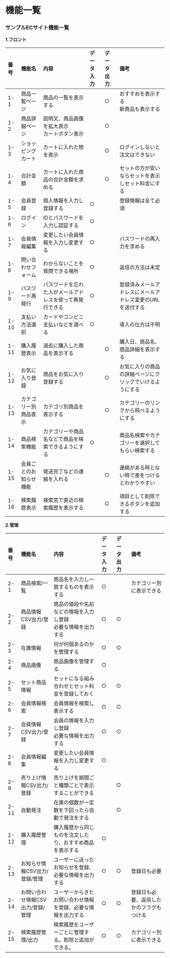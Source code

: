 # 機能一覧
### サンプルECサイト機能一覧
**1.フロント**

|番号|機能名|内容|データ入力|データ出力|備考|
|:---|:---|:---|:---|:---|:---|
|1-1|商品一覧ページ|商品の一覧を表示する||○|おすすめを表示する<br>新商品も表示する|
|1-2|商品詳細ページ|説明文、商品画像を拡大表示<br>カートボタン表示||○||
|1-3|ショッピングカート|カートに入れた物を表示||○|ログインしないと注文はできない|
|1-4|合計金額|カートに入れた商品の合計金額を求める||○|セットの方が安いならセットを表示しセット料金にする|
|1-5|会員登録|個人情報を入力し登録する|○||登録情報は全て必須|
|1-6|ログイン|IDとパスワードを入力し認証する|○|||
|1-7|会員情報編集|変更したい会員情報を入力し変更する|○||パスワードの再入力を求める|
|1-8|問い合わせフォーム|わからないことを質問できる場所|○||返信の方法は未定|
|1-9|パスワード再発行|パスワードを忘れた人がメールアドレスを使って再発行できる|○||登録済みメールアドレスにメールアドレス変更のURLを送付する|
|1-10|支払い方法選択|カードやコンビニ支払いなどを選べる|○||導入の仕方は不明|
|1-11|購入履歴表示|過去に購入した商品を表示する||○|購入日、商品名、商品詳細を表示する|
|1-12|お気に入り登録|商品をお気に入り登録する||○|お気に入りの商品の詳細ページにクリックでいけるようにする|
|1-13|カテゴリー別商品表示|カテゴリ別商品を表示する||○|カテゴリーのリンクから飛べるようにする|
|1-14|商品検索機能|カテゴリーや商品名などで商品を検索できるようにする|○||商品名検索やカテゴリーを選択してもらい検索する|
|1-15|会員ごとのお知らせ機能|発送完了などの連絡を入れる||○|連絡がある時とない時で差をつけるとわかりやすい|
|1-16|検索履歴表示|検索窓で直近の検索履歴を表示する||○|項目として削除できるボタンを追加する|



**2.管理**

|番号|機能名|内容|データ入力|データ出力|備考|
|:---|:---|:---|:---|:---|:---|
|2-1|商品検索/一覧|商品名を入力し一致するものを表示する|○||カテゴリー別に表示できる|
|2-2|商品情報CSV出力/登録|商品の値段や名前などの情報を入力し登録<br>必要な情報を出力する|○|○||
|2-3|在庫情報|何が何個あるのかを管理する|○|○||
|2-4|商品画像|商品画像を管理する|○|||
|2-5|セット商品情報|セットになる組み合わせとセット料金を登録しておく|○|○||
|2-6|会員情報検索|会員情報を検索し表示する|○|○||
|2-7|会員情報CSV出力/登録|会員の情報を入力し登録<br>必要な情報を出力する|○|○||
|2-8|会員情報編集|変更したい会員情報を入力し変更する|○|||
|2-9|売り上げ情報CSV出力/登録|売り上げを期間ごと種類ごとで表示することができる||○||
|2-11|自動発注|在庫の個数が一定数を下回ったら自動で発注をする||○||
|2-12|購入履歴管理|購入履歴から同じものを注文したり、おすすめ商品を表示する|○|||
|2-13|お知らせ情報CSV出力/登録/管理|ユーザーに送ったお知らせを登録、必要な情報を出力する|○|○|登録日も必要|
|2-14|お問い合わせ情報CSV出力/登録/管理|ユーザーからきたお問い合わせ情報を登録、必要な情報を出力する|○|○|登録日も必要、返信したかのフラグもつける|
|2-15|検索履歴管理/出力|検索履歴をユーザーごとに管理する。削除と追加ができる。|○|○|カテゴリー別に表示できる|




